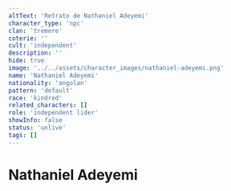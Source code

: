 ```yaml
---
altText: 'Retrato de Nathaniel Adeyemi'
character_type: 'npc'
clan: 'tremere'
coterie: ''
cult: 'independent'
description: ''
hide: true
image: '../../assets/character_images/nathaniel-adeyemi.png'
name: 'Nathaniel Adeyemi'
nationality: 'angolan'
pattern: 'default'
race: 'kindred'
related_characters: []
role: 'independent lider'
showInfo: false
status: 'unlive'
tags: []
---
```


# Nathaniel Adeyemi
